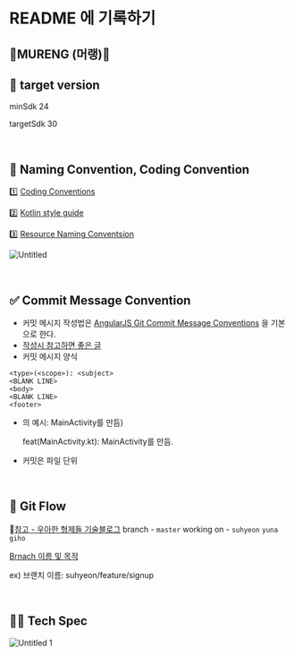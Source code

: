 # README 에 기록하기

## 🍦MURENG (머랭)🍦

## 🎯 target version

minSdk 24 

targetSdk 30

<br/>

## 🔨  Naming Convention, Coding Convention

1️⃣ [Coding Conventions](https://kotlinlang.org/docs/reference/coding-conventions.html)

2️⃣ [Kotlin style guide](https://developer.android.com/kotlin/style-guide)

3️⃣ [Resource Naming Conventsion](https://jeroenmols.com/blog/2016/03/07/resourcenaming/) 

![Untitled](https://user-images.githubusercontent.com/57262833/115137609-0b320a00-a062-11eb-94be-3afb8be5a09c.png)


<br/>

## ✅ Commit Message Convention

- 커밋 메시지 작성법은 [AngularJS Git Commit Message Conventions](https://gist.github.com/stephenparish/9941e89d80e2bc58a153) 을 기본으로 한다.
- [작성시 참고하면 좋은 글](https://chris.beams.io/posts/git-commit/)
- 커밋 메시지 양식

```
<type>(<scope>): <subject>
<BLANK LINE>
<body>
<BLANK LINE>
<footer>
```

- <subject>의 예시: MainActivity를 만듬)

    feat(MainActivity.kt): MainActivity를 만듬.

- 커밋은 파일 단위

<br/>

## 🔁 Git Flow

📌[참고 - 우아한 형제들 기술블로그](https://woowabros.github.io/experience/2017/10/30/baemin-mobile-git-branch-strategy.html)
branch - `master`
working on - `suhyeon` `yuna` `giho`

[Brnach 이름 및 목적](https://www.notion.so/33969437118147fd9394e43c5964c80d)

ex)  브랜치 이름: suhyeon/feature/signup

<br/> 

## 👩‍💻 Tech Spec

![Untitled 1](https://user-images.githubusercontent.com/57262833/115137597-f786a380-a061-11eb-8f8d-edacb2480578.png)
